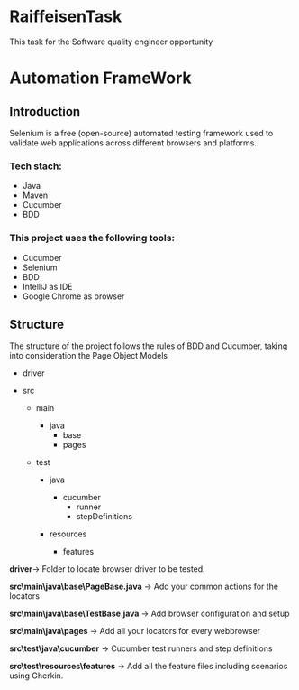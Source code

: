 # RaiffeisenTask
This task for the Software quality engineer opportunity 
# Automation FrameWork

## Introduction
Selenium is a free (open-source) automated testing framework used to validate web applications across different browsers and platforms..


### Tech stach:

- Java
- Maven
- Cucumber
- BDD

### This project uses the following tools:

- Cucumber
- Selenium
- BDD
- IntelliJ as IDE
- Google Chrome as browser

## Structure
The structure of the project follows the rules of BDD and Cucumber, taking into consideration the Page Object Models

- driver

- src

    - main

        - java
             - base
             - pages

    - test
        - java
            - cucumber
               - runner
               - stepDefinitions

        - resources
            - features



**driver**-> Folder to locate browser driver to be tested.

**src\main\java\base\PageBase.java** -> Add your common actions for the locators

**src\main\java\base\TestBase.java** -> Add browser configuration and setup 

**src\main\java\\pages** -> Add all your locators for every webbrowser

**src\test\java\cucumber** -> Cucumber test runners and step definitions

**src\test\resources\features** -> Add all the feature files including scenarios using Gherkin.
